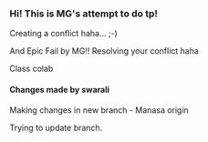 
### Hi! This is MG's attempt to do tp!
Creating a conflict haha... ;-)

And Epic Fail by MG!!
Resolving your conflict haha

Class colab
#### Changes made by swarali

 
Making changes in new branch - Manasa
 origin

Trying to update branch.
 
